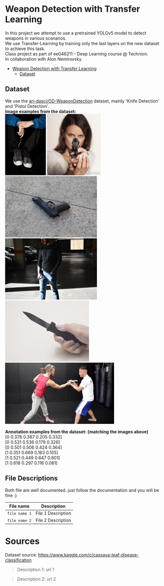 # Weapon Detection with Transfer Learning
In this project we attempt to use a pretrained YOLOv5 model to detect weapons in various scenarios.  
We use Transfer-Learning by training only the last layers on the new dataset to achieve this task.  
Class project as part of ee046211 - Deep Learning course @ Technion.  
In collaboration with Alon Nemirovsky.  


- [Weapon Detection with Transfer Learning](#Weapon%20Detection%20with%20Transfer%20Learning)
  * [Dataset](#Dataset)  


## Dataset
We use the [ari-dasci/OD-WeaponDetection](https://github.com/ari-dasci/OD-WeaponDetection) dataset, mainly 'Knife Detection' and 'Pistol Detection'.  
**Image examples from the dataset:**  
<img src="repository_images/armas%20(107).jpg" height="200" >
<img src="repository_images/armas%20(2070).jpg" height="200">
<img src="repository_images/armas%20(1101).jpg" height="200">  
<img src="repository_images/DSC_00481.JPG" height="200">
<img src="repository_images/knife_48.jpg" height="200">
<img src = "repository_images/KravMagaKnifeDefenseTechniques249.jpg" height="200">

**Annotation examples from the dataset: (matching the images above)**  
[0 0.378 0.387 0.205 0.332]   
[0 0.531 0.536 0.179 0.326]   
[0 0.501 0.506 0.424 0.364]  
[1 0.351 0.669 0.163 0.105]  
[1 0.521 0.449 0.647 0.601]  
[1 0.618 0.297 0.116 0.081]  


## File Descriptions

Both file are well documented. just follow the documentation and you will be fine :)

|File name         | Description |
|----------------------|------|
|`file name 1`| File 1 Description|
|`file name 2`| File 2 Description|


# Sources

Dataset source: https://www.kaggle.com/c/cassava-leaf-disease-classification  
> Description 1: url 1

> Description 2: url 2

